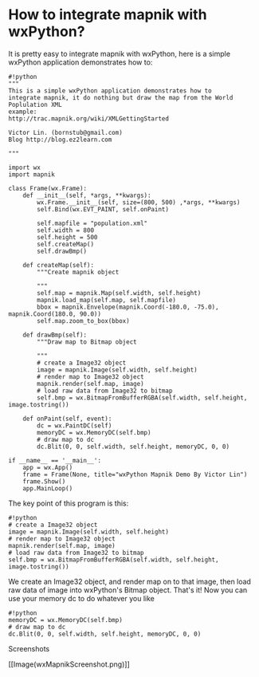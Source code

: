 <!-- Name: IntegrateWithWxPython -->
<!-- Version: 5 -->
<!-- Last-Modified: 2008/12/13 22:15:55 -->
<!-- Author: victorlin -->


# How to integrate mapnik with wxPython?

It is pretty easy to integrate mapnik with wxPython, here is a simple wxPython application demonstrates how to:


    #!python
    """
    This is a simple wxPython application demonstrates how to
    integrate mapnik, it do nothing but draw the map from the World Poplulation XML
    example:
    http://trac.mapnik.org/wiki/XMLGettingStarted
    
    Victor Lin. (bornstub@gmail.com)
    Blog http://blog.ez2learn.com
    
    """
    
    import wx
    import mapnik
    
    class Frame(wx.Frame):
        def __init__(self, *args, **kwargs):
            wx.Frame.__init__(self, size=(800, 500) ,*args, **kwargs)
            self.Bind(wx.EVT_PAINT, self.onPaint)
    
            self.mapfile = "population.xml"
            self.width = 800
            self.height = 500
            self.createMap()
            self.drawBmp()
    
        def createMap(self):
            """Create mapnik object
    
            """
            self.map = mapnik.Map(self.width, self.height)
            mapnik.load_map(self.map, self.mapfile)
            bbox = mapnik.Envelope(mapnik.Coord(-180.0, -75.0), mapnik.Coord(180.0, 90.0))
            self.map.zoom_to_box(bbox)
    
        def drawBmp(self):
            """Draw map to Bitmap object
    
            """
            # create a Image32 object
            image = mapnik.Image(self.width, self.height)
            # render map to Image32 object
            mapnik.render(self.map, image)
            # load raw data from Image32 to bitmap
            self.bmp = wx.BitmapFromBufferRGBA(self.width, self.height, image.tostring())
    
        def onPaint(self, event):
            dc = wx.PaintDC(self)
            memoryDC = wx.MemoryDC(self.bmp)
            # draw map to dc
            dc.Blit(0, 0, self.width, self.height, memoryDC, 0, 0)
    
    if __name__ == '__main__':
        app = wx.App()
        frame = Frame(None, title="wxPython Mapnik Demo By Victor Lin")
        frame.Show()
        app.MainLoop()

The key point of this program is this:


    #!python
    # create a Image32 object
    image = mapnik.Image(self.width, self.height)
    # render map to Image32 object
    mapnik.render(self.map, image)
    # load raw data from Image32 to bitmap
    self.bmp = wx.BitmapFromBufferRGBA(self.width, self.height, image.tostring())

We create an Image32 object, and render map on to that image, then load raw data of image into wxPython's Bitmap object. That's it! Now you can use your memory dc to do whatever you like


    #!python
    memoryDC = wx.MemoryDC(self.bmp)
    # draw map to dc
    dc.Blit(0, 0, self.width, self.height, memoryDC, 0, 0)

Screenshots

[[Image(wxMapnikScreenshot.png)]]